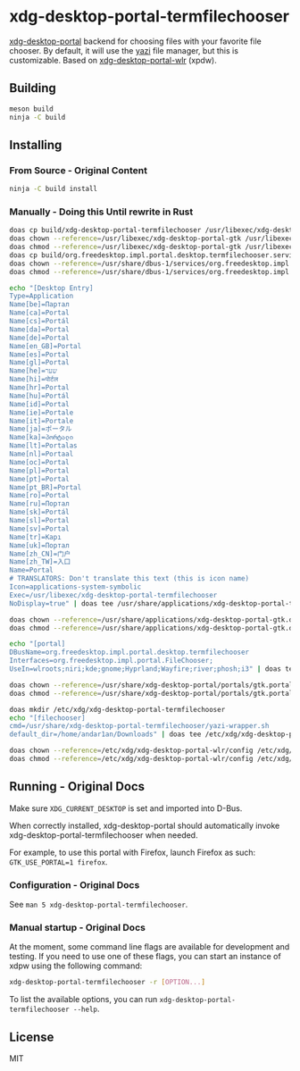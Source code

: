# xdg-desktop-portal-termfilechooser

[xdg-desktop-portal] backend for choosing files with your favorite file
chooser.
By default, it will use the [yazi] file manager, but this is customizable.
Based on [xdg-desktop-portal-wlr] (xpdw).

## Building

```sh
meson build
ninja -C build
```

## Installing

### From Source - Original Content

```sh
ninja -C build install
```

### Manually - Doing this Until rewrite in Rust

```sh
doas cp build/xdg-desktop-portal-termfilechooser /usr/libexec/xdg-desktop-portal-termfilechooser
doas chown --reference=/usr/libexec/xdg-desktop-portal-gtk /usr/libexec/xdg-desktop-portal-termfilechooser
doas chmod --reference=/usr/libexec/xdg-desktop-portal-gtk /usr/libexec/xdg-desktop-portal-termfilechooser
doas cp build/org.freedesktop.impl.portal.desktop.termfilechooser.service /usr/share/dbus-1/services/org.freedesktop.impl.portal.desktop.termfilechooser
doas chown --reference=/usr/share/dbus-1/services/org.freedesktop.impl.portal.desktop.gtk.service /usr/share/dbus-1/services/org.freedesktop.impl.portal.desktop.termfilechooser
doas chmod --reference=/usr/share/dbus-1/services/org.freedesktop.impl.portal.desktop.gtk.service /usr/share/dbus-1/services/org.freedesktop.impl.portal.desktop.termfilechooser

echo "[Desktop Entry]
Type=Application
Name[be]=Партал
Name[ca]=Portal
Name[cs]=Portál
Name[da]=Portal
Name[de]=Portal
Name[en_GB]=Portal
Name[es]=Portal
Name[gl]=Portal
Name[he]=שער
Name[hi]=पोर्टल
Name[hr]=Portal
Name[hu]=Portál
Name[id]=Portal
Name[ie]=Portale
Name[it]=Portale
Name[ja]=ポータル
Name[ka]=პორტალი
Name[lt]=Portalas
Name[nl]=Portaal
Name[oc]=Portal
Name[pl]=Portal
Name[pt]=Portal
Name[pt_BR]=Portal
Name[ro]=Portal
Name[ru]=Портал
Name[sk]=Portál
Name[sl]=Portal
Name[sv]=Portal
Name[tr]=Kapı
Name[uk]=Портал
Name[zh_CN]=门户
Name[zh_TW]=入口
Name=Portal
# TRANSLATORS: Don't translate this text (this is icon name)
Icon=applications-system-symbolic
Exec=/usr/libexec/xdg-desktop-portal-termfilechooser
NoDisplay=true" | doas tee /usr/share/applications/xdg-desktop-portal-termfilechooser.desktop

doas chown --reference=/usr/share/applications/xdg-desktop-portal-gtk.desktop /usr/share/applications/xdg-desktop-portal-termfilechooser.desktop
doas chmod --reference=/usr/share/applications/xdg-desktop-portal-gtk.desktop /usr/share/applications/xdg-desktop-portal-termfilechooser.desktop

echo "[portal]
DBusName=org.freedesktop.impl.portal.desktop.termfilechooser
Interfaces=org.freedesktop.impl.portal.FileChooser;
UseIn=wlroots;niri;kde;gnome;Hyprland;Wayfire;river;phosh;i3" | doas tee /usr/share/xdg-desktop-portal/portals/termfilechooser.portal

doas chown --reference=/usr/share/xdg-desktop-portal/portals/gtk.portal /usr/share/xdg-desktop-portal/portals/termfilechooser.portal
doas chmod --reference=/usr/share/xdg-desktop-portal/portals/gtk.portal /usr/share/xdg-desktop-portal/portals/termfilechooser.portal

doas mkdir /etc/xdg/xdg-desktop-portal-termfilechooser
echo "[filechooser]
cmd=/usr/share/xdg-desktop-portal-termfilechooser/yazi-wrapper.sh
default_dir=/home/andar1an/Downloads" | doas tee /etc/xdg/xdg-desktop-portal-termfilechooser/config

doas chown --reference=/etc/xdg/xdg-desktop-portal-wlr/config /etc/xdg/xdg-desktop-portal-termfilechooser/config
doas chmod --reference=/etc/xdg/xdg-desktop-portal-wlr/config /etc/xdg/xdg-desktop-portal-termfilechooser/config
```

## Running - Original Docs

Make sure `XDG_CURRENT_DESKTOP` is set and imported into D-Bus.

When correctly installed, xdg-desktop-portal should automatically invoke
xdg-desktop-portal-termfilechooser when needed.

For example, to use this portal with Firefox, launch Firefox as such:
`GTK_USE_PORTAL=1 firefox`.

### Configuration - Original Docs

See `man 5 xdg-desktop-portal-termfilechooser`.

### Manual startup - Original Docs

At the moment, some command line flags are available for development and
testing. If you need to use one of these flags, you can start an instance of
xdpw using the following command:

```sh
xdg-desktop-portal-termfilechooser -r [OPTION...]
```

To list the available options, you can run `xdg-desktop-portal-termfilechooser
--help`.

## License

MIT

[xdg-desktop-portal]: https://github.com/flatpak/xdg-desktop-portal
[xdg-desktop-portal-wlr]: https://github.com/emersion/xdg-desktop-portal-wlr
[yazi]: https://yazi-rs.github.io
